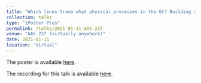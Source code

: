 ```yaml
---
title: "Which lines trace what physical processes in the GC? Building a toolkit, brick by Brick"
collection: talks
type: "iPoster Plus"
permalink: /talks/2021-01-11-AAS-237
venue: "AAS 237 (virtually anywhere)"
date: 2021-01-11
location: "Virtual"
---
```


The poster is available [here](https://aas237-aas.ipostersessions.com/default.aspx?s=0F-63-1D-BA-EC-6C-54-A6-65-E2-1C-15-EE-C5-CD-4C&guestview=true).

The recording for this talk is available [here](https://youtu.be/BuqKTK1kmdI).